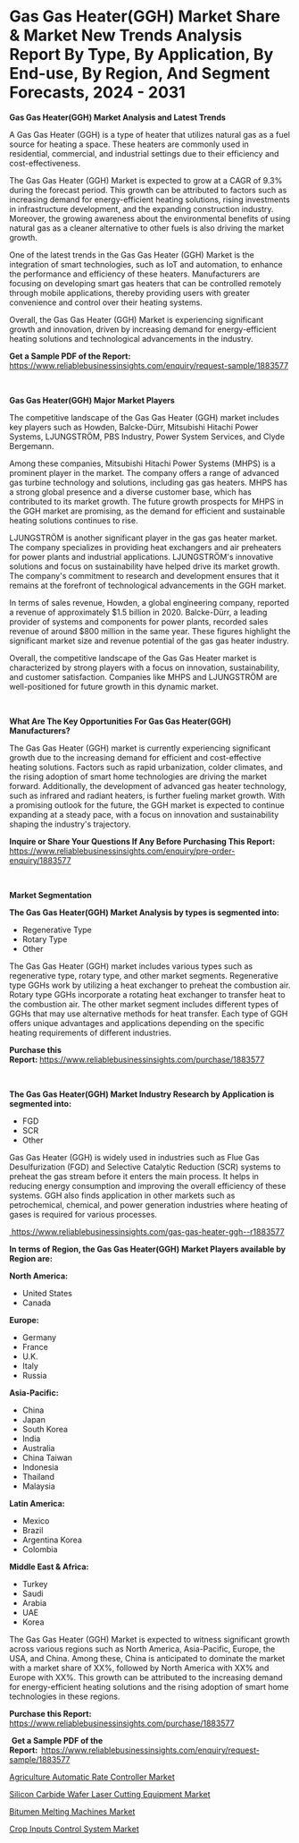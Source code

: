 <p><h1>Gas Gas Heater(GGH) Market Share & Market New Trends Analysis Report By Type, By Application, By End-use, By Region, And Segment Forecasts, 2024 - 2031</h1></p><p><strong>Gas Gas Heater(GGH) Market Analysis and Latest Trends</strong></p>
<p><p>A Gas Gas Heater (GGH) is a type of heater that utilizes natural gas as a fuel source for heating a space. These heaters are commonly used in residential, commercial, and industrial settings due to their efficiency and cost-effectiveness.</p><p>The Gas Gas Heater (GGH) Market is expected to grow at a CAGR of 9.3% during the forecast period. This growth can be attributed to factors such as increasing demand for energy-efficient heating solutions, rising investments in infrastructure development, and the expanding construction industry. Moreover, the growing awareness about the environmental benefits of using natural gas as a cleaner alternative to other fuels is also driving the market growth.</p><p>One of the latest trends in the Gas Gas Heater (GGH) Market is the integration of smart technologies, such as IoT and automation, to enhance the performance and efficiency of these heaters. Manufacturers are focusing on developing smart gas heaters that can be controlled remotely through mobile applications, thereby providing users with greater convenience and control over their heating systems.</p><p>Overall, the Gas Gas Heater (GGH) Market is experiencing significant growth and innovation, driven by increasing demand for energy-efficient heating solutions and technological advancements in the industry.</p></p>
<p><strong>Get a Sample PDF of the Report:&nbsp;</strong> <a href="https://www.reliablebusinessinsights.com/enquiry/request-sample/1883577">https://www.reliablebusinessinsights.com/enquiry/request-sample/1883577</a></p>
<p>&nbsp;</p>
<p><strong>Gas Gas Heater(GGH) Major Market Players</strong></p>
<p><p>The competitive landscape of the Gas Gas Heater (GGH) market includes key players such as Howden, Balcke-Dürr, Mitsubishi Hitachi Power Systems, LJUNGSTRÖM, PBS Industry, Power System Services, and Clyde Bergemann. </p><p>Among these companies, Mitsubishi Hitachi Power Systems (MHPS) is a prominent player in the market. The company offers a range of advanced gas turbine technology and solutions, including gas gas heaters. MHPS has a strong global presence and a diverse customer base, which has contributed to its market growth. The future growth prospects for MHPS in the GGH market are promising, as the demand for efficient and sustainable heating solutions continues to rise.</p><p>LJUNGSTRÖM is another significant player in the gas gas heater market. The company specializes in providing heat exchangers and air preheaters for power plants and industrial applications. LJUNGSTRÖM's innovative solutions and focus on sustainability have helped drive its market growth. The company's commitment to research and development ensures that it remains at the forefront of technological advancements in the GGH market.</p><p>In terms of sales revenue, Howden, a global engineering company, reported a revenue of approximately $1.5 billion in 2020. Balcke-Dürr, a leading provider of systems and components for power plants, recorded sales revenue of around $800 million in the same year. These figures highlight the significant market size and revenue potential of the gas gas heater industry.</p><p>Overall, the competitive landscape of the Gas Gas Heater market is characterized by strong players with a focus on innovation, sustainability, and customer satisfaction. Companies like MHPS and LJUNGSTRÖM are well-positioned for future growth in this dynamic market.</p></p>
<p>&nbsp;</p>
<p><strong>What Are The Key Opportunities For Gas Gas Heater(GGH) Manufacturers?</strong></p>
<p><p>The Gas Gas Heater (GGH) market is currently experiencing significant growth due to the increasing demand for efficient and cost-effective heating solutions. Factors such as rapid urbanization, colder climates, and the rising adoption of smart home technologies are driving the market forward. Additionally, the development of advanced gas heater technology, such as infrared and radiant heaters, is further fueling market growth. With a promising outlook for the future, the GGH market is expected to continue expanding at a steady pace, with a focus on innovation and sustainability shaping the industry's trajectory.</p></p>
<p><strong>Inquire or Share Your Questions If Any Before Purchasing This Report:</strong> <a href="https://www.reliablebusinessinsights.com/enquiry/pre-order-enquiry/1883577">https://www.reliablebusinessinsights.com/enquiry/pre-order-enquiry/1883577</a></p>
<p>&nbsp;</p>
<p><strong>Market Segmentation</strong></p>
<p><strong>The Gas Gas Heater(GGH) Market Analysis by types is segmented into:</strong></p>
<p><ul><li>Regenerative Type</li><li>Rotary Type</li><li>Other</li></ul></p>
<p><p>The Gas Gas Heater (GGH) market includes various types such as regenerative type, rotary type, and other market segments. Regenerative type GGHs work by utilizing a heat exchanger to preheat the combustion air. Rotary type GGHs incorporate a rotating heat exchanger to transfer heat to the combustion air. The other market segment includes different types of GGHs that may use alternative methods for heat transfer. Each type of GGH offers unique advantages and applications depending on the specific heating requirements of different industries.</p></p>
<p><strong>Purchase this Report:&nbsp;</strong><a href="https://www.reliablebusinessinsights.com/purchase/1883577">https://www.reliablebusinessinsights.com/purchase/1883577</a></p>
<p>&nbsp;</p>
<p><strong>The Gas Gas Heater(GGH) Market Industry Research by Application is segmented into:</strong></p>
<p><ul><li>FGD</li><li>SCR</li><li>Other</li></ul></p>
<p><p>Gas Gas Heater (GGH) is widely used in industries such as Flue Gas Desulfurization (FGD) and Selective Catalytic Reduction (SCR) systems to preheat the gas stream before it enters the main process. It helps in reducing energy consumption and improving the overall efficiency of these systems. GGH also finds application in other markets such as petrochemical, chemical, and power generation industries where heating of gases is required for various processes.</p></p>
<p><a href="https://www.reliablebusinessinsights.com/gas-gas-heater-ggh--r1883577">&nbsp;https://www.reliablebusinessinsights.com/gas-gas-heater-ggh--r1883577</a></p>
<p><strong>In terms of Region, the Gas Gas Heater(GGH) Market Players available by Region are:</strong></p>
<p>
    <p> <strong> North America: </strong>
        <ul>
            <li>United States</li>
            <li>Canada</li>
        </ul>
        </p> 
    <p> <strong> Europe: </strong>
        <ul>
            <li>Germany</li>
            <li>France</li>
            <li>U.K.</li>
            <li>Italy</li>
            <li>Russia</li>
        </ul>
        </p> 
    <p> <strong> Asia-Pacific: </strong>
        <ul>
            <li>China</li>
            <li>Japan</li>
            <li>South Korea</li>
            <li>India</li>
            <li>Australia</li>
            <li>China Taiwan</li>
            <li>Indonesia</li>
            <li>Thailand</li>
            <li>Malaysia</li>
        </ul>
        </p> 
    <p> <strong> Latin America: </strong>
        <ul>
            <li>Mexico</li>
            <li>Brazil</li>
            <li>Argentina Korea</li>
            <li>Colombia</li>
        </ul>
        </p> 
    <p> <strong> Middle East & Africa: </strong>
        <ul>
            <li>Turkey</li>
            <li>Saudi</li>
            <li>Arabia</li>
            <li>UAE</li>
            <li>Korea</li>
        </ul>
    </p>
    </p>
<p><p>The Gas Gas Heater (GGH) Market is expected to witness significant growth across various regions such as North America, Asia-Pacific, Europe, the USA, and China. Among these, China is anticipated to dominate the market with a market share of XX%, followed by North America with XX% and Europe with XX%. This growth can be attributed to the increasing demand for energy-efficient heating solutions and the rising adoption of smart home technologies in these regions.</p></p>
<p><strong>Purchase this Report: </strong><a href="https://www.reliablebusinessinsights.com/purchase/1883577">https://www.reliablebusinessinsights.com/purchase/1883577</a></p>
<p>&nbsp;<strong>Get a Sample PDF of the Report:&nbsp;&nbsp;</strong><a href="https://www.reliablebusinessinsights.com/enquiry/request-sample/1883577">https://www.reliablebusinessinsights.com/enquiry/request-sample/1883577</a></p>
<p><strong></strong></p>
<p><p><a href="https://github.com/prosalinda88/Market-Research-Report-List-6/blob/main/agriculture-automatic-rate-controller-market.md">Agriculture Automatic Rate Controller Market</a></p><p><a href="https://github.com/globismark/Market-Research-Report-List-4/blob/main/silicon-carbide-wafer-laser-cutting-equipment-market.md">Silicon Carbide Wafer Laser Cutting Equipment Market</a></p><p><a href="https://github.com/susanjprice2023/Market-Research-Report-List-2/blob/main/bitumen-melting-machines-market.md">Bitumen Melting Machines Market</a></p><p><a href="https://github.com/NorbertYates/Market-Research-Report-List-6/blob/main/crop-inputs-control-system-market.md">Crop Inputs Control System Market</a></p></p>
